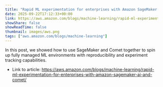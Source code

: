 ```yaml
---
title: "Rapid ML experimentation for enterprises with Amazon SageMaker AI and Comet"
date: 2025-09-22T17:12:33+00:00
link: https://aws.amazon.com/blogs/machine-learning/rapid-ml-experimentation-for-enterprises-with-amazon-sagemaker-ai-and-comet/
showShare: false
showReadTime: false
thumbnail: images/aws.png
tags: ["aws.amazon.com/blogs/machine-learning"]
---
```

In this post, we showed how to use SageMaker and Comet together to spin up fully managed ML environments with reproducibility and experiment tracking capabilities.

- Link to article: https://aws.amazon.com/blogs/machine-learning/rapid-ml-experimentation-for-enterprises-with-amazon-sagemaker-ai-and-comet/